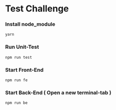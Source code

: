 # Test Challenge

### Install node_module

```
yarn
```

### Run Unit-Test

```
npm run test
```

### Start Front-End

```
npm run fe
```

### Start Back-End ( Open a new terminal-tab )

```
npm run be
```
